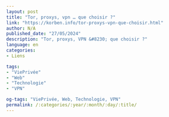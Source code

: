 ```yaml
---
layout: post
title: "Tor, proxys, vpn … que choisir ?"
link: "https://korben.info/tor-proxys-vpn-que-choisir.html"
author: N/A
published_date: "27/05/2024"
description: "Tor, proxys, VPN &#8230; que choisir ?"
language: en
categories:
- Liens

tags:
- "ViePrivée"
- "Web"
- "Technologie"
- "VPN"

og-tags: "ViePrivée, Web, Technologie, VPN"
permalink: /:categories/:year/:month/:day/:title/
---
```

